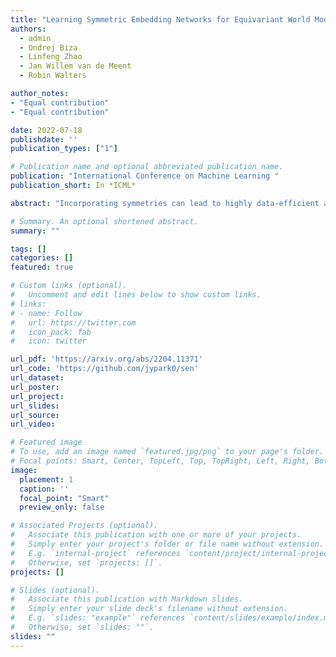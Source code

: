 ```yaml
---
title: "Learning Symmetric Embedding Networks for Equivariant World Models"
authors: 
  - admin
  - Ondrej Biza
  - Linfeng Zhao
  - Jan Willem van de Meent
  - Robin Walters

author_notes:
- "Equal contribution"
- "Equal contribution"

date: 2022-07-18
publishdate: ''
publication_types: ["1"]

# Publication name and optional abbreviated publication name.
publication: "International Conference on Machine Learning "
publication_short: In *ICML*

abstract: "Incorporating symmetries can lead to highly data-efficient and generalizable models by defining equivalence classes of data samples related by transformations. However, characterizing how transformations act on input data is often difficult, limiting the applicability of equivariant models. We propose learning symmetric embedding networks (SENs) that encode an input space (e.g. images), where we do not know the effect of transformations (e.g. rotations), to a feature space that transforms in a known manner under these operations. This network can be trained end-to-end with an equivariant task network to learn an explicitly symmetric representation. We validate this approach in the context of equivariant transition models with 3 distinct forms of symmetry. Our experiments demonstrate that SENs facilitate the application of equivariant networks to data with complex symmetry representations. Moreover, doing so can yield improvements in accuracy and generalization relative to both fully-equivariant and non-equivariant baselines."

# Summary. An optional shortened abstract.
summary: ""

tags: []
categories: []
featured: true

# Custom links (optional).
#   Uncomment and edit lines below to show custom links.
# links:
# - name: Follow
#   url: https://twitter.com
#   icon_pack: fab
#   icon: twitter

url_pdf: 'https://arxiv.org/abs/2204.11371'
url_code: 'https://github.com/jypark0/sen'
url_dataset:
url_poster:
url_project:
url_slides:
url_source:
url_video:

# Featured image
# To use, add an image named `featured.jpg/png` to your page's folder. 
# Focal points: Smart, Center, TopLeft, Top, TopRight, Left, Right, BottomLeft, Bottom, BottomRight.
image:
  placement: 1
  caption: ''
  focal_point: "Smart"
  preview_only: false

# Associated Projects (optional).
#   Associate this publication with one or more of your projects.
#   Simply enter your project's folder or file name without extension.
#   E.g. `internal-project` references `content/project/internal-project/index.md`.
#   Otherwise, set `projects: []`.
projects: []

# Slides (optional).
#   Associate this publication with Markdown slides.
#   Simply enter your slide deck's filename without extension.
#   E.g. `slides: "example"` references `content/slides/example/index.md`.
#   Otherwise, set `slides: ""`.
slides: ""
---
```


